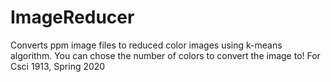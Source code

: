 # ImageReducer
Converts ppm image files to reduced color images using k-means algorithm. You can chose the number of colors to convert the image to!
For Csci 1913, Spring 2020
